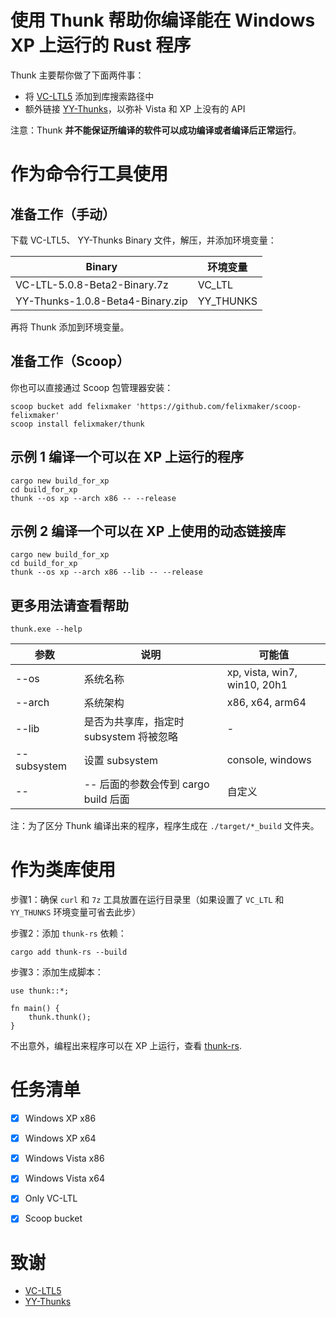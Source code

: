# 使用 Thunk 帮助你编译能在 Windows XP 上运行的 Rust 程序

Thunk 主要帮你做了下面两件事：

 - 将 [VC-LTL5](https://github.com/Chuyu-Team/VC-LTL5) 添加到库搜索路径中
 - 额外链接 [YY-Thunks](https://github.com/Chuyu-Team/YY-Thunks)，以弥补 Vista 和 XP 上没有的 API

注意：Thunk **并不能保证所编译的软件可以成功编译或者编译后正常运行**。

# 作为命令行工具使用

## 准备工作（手动）

下载 VC-LTL5、 YY-Thunks Binary 文件，解压，并添加环境变量：

| Binary | 环境变量 |
| --- | ---|
| VC-LTL-5.0.8-Beta2-Binary.7z | VC_LTL |
| YY-Thunks-1.0.8-Beta4-Binary.zip | YY_THUNKS |

再将 Thunk 添加到环境变量。

## 准备工作（Scoop）

你也可以直接通过 Scoop 包管理器安装：

```
scoop bucket add felixmaker 'https://github.com/felixmaker/scoop-felixmaker'
scoop install felixmaker/thunk
```

## 示例 1 编译一个可以在 XP 上运行的程序

```
cargo new build_for_xp
cd build_for_xp
thunk --os xp --arch x86 -- --release
```

## 示例 2 编译一个可以在 XP 上使用的动态链接库

```
cargo new build_for_xp
cd build_for_xp
thunk --os xp --arch x86 --lib -- --release
```

## 更多用法请查看帮助

```
thunk.exe --help
```

| 参数 | 说明 | 可能值 |
| --- | --- | --- |
| --os | 系统名称 | xp, vista, win7, win10, 20h1 |
| --arch | 系统架构 | x86, x64, arm64 |
| --lib | 是否为共享库，指定时 subsystem 将被忽略 | - |
| --subsystem | 设置 subsystem | console, windows |
| -- | -- 后面的参数会传到 cargo build 后面 | 自定义 |

注：为了区分 Thunk 编译出来的程序，程序生成在 `./target/*_build` 文件夹。

# 作为类库使用

步骤1：确保 `curl` 和 `7z` 工具放置在运行目录里（如果设置了 `VC_LTL` 和 `YY_THUNKS` 环境变量可省去此步）

步骤2：添加 `thunk-rs` 依赖：

```
cargo add thunk-rs --build
```

步骤3：添加生成脚本：

```
use thunk::*;

fn main() {
    thunk.thunk();
}
```

不出意外，编程出来程序可以在 XP 上运行，查看 [thunk-rs](./thunk-rs/README.md).


# 任务清单

 - [x] Windows XP x86
 - [x] Windows XP x64
 - [x] Windows Vista x86
 - [x] Windows Vista x64
 - [x] Only VC-LTL
 - [x] Scoop bucket


# 致谢
 
 - [VC-LTL5](https://github.com/Chuyu-Team/VC-LTL5)
 - [YY-Thunks](https://github.com/Chuyu-Team/YY-Thunks)
